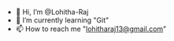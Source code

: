 - 👋 Hi, I’m @Lohitha-Raj
- 🌱 I’m currently learning "Git"
- 📫 How to reach me "lohitharaj13@gmail.com"

<!---
Lohitha-Raj/Lohitha-Raj is a ✨ special ✨ repository because its `README.md` (this file) appears on your GitHub profile.
You can click the Preview link to take a look at your changes.
--->

